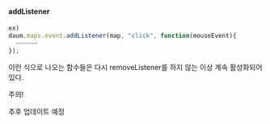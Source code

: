 #### addListener

```javascript
ex)
daum.maps.event.addListener(map, "click", function(mouseEvent){
  ~~~~~~
});
```

이런 식으로 나오는 함수들은 다시 removeListener를 하지 않는 이상 계속 활성화되어있다.

주의!



추후 업데이트 예정